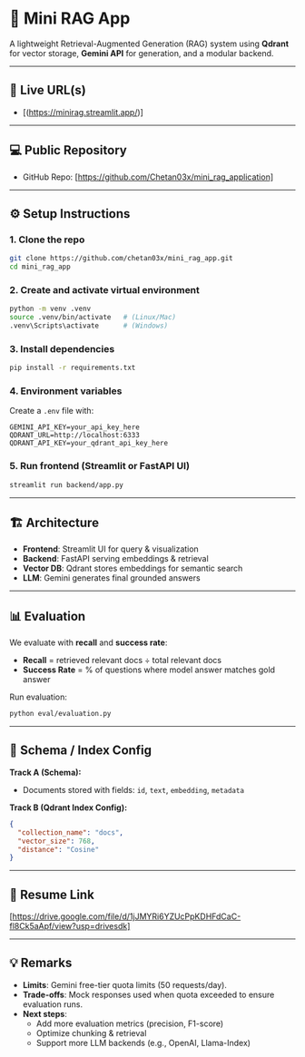 # 📘 Mini RAG App  

A lightweight Retrieval-Augmented Generation (RAG) system using **Qdrant** for vector storage, **Gemini API** for generation, and a modular backend.  

---

## 🚀 Live URL(s)  
- [(https://minirag.streamlit.app/)]  

---

## 💻 Public Repository  
- GitHub Repo: [https://github.com/Chetan03x/mini_rag_application]  

---

## ⚙️ Setup Instructions  

### 1. Clone the repo  
```bash
git clone https://github.com/chetan03x/mini_rag_app.git
cd mini_rag_app
```

### 2. Create and activate virtual environment  
```bash
python -m venv .venv
source .venv/bin/activate   # (Linux/Mac)
.venv\Scripts\activate      # (Windows)
```

### 3. Install dependencies  
```bash
pip install -r requirements.txt
```

### 4. Environment variables  
Create a `.env` file with:  
```
GEMINI_API_KEY=your_api_key_here
QDRANT_URL=http://localhost:6333
QDRANT_API_KEY=your_qdrant_api_key_here
```


### 5. Run frontend (Streamlit or FastAPI UI)  
```bash
streamlit run backend/app.py
```

---

## 🏗️ Architecture  

- **Frontend**: Streamlit UI for query & visualization  
- **Backend**: FastAPI serving embeddings & retrieval  
- **Vector DB**: Qdrant stores embeddings for semantic search  
- **LLM**: Gemini generates final grounded answers  

---

## 📊 Evaluation  

We evaluate with **recall** and **success rate**:  

- **Recall** = retrieved relevant docs ÷ total relevant docs  
- **Success Rate** = % of questions where model answer matches gold answer  

Run evaluation:  
```bash
python eval/evaluation.py
```

---

## 📑 Schema / Index Config  

**Track A (Schema):**  
- Documents stored with fields: `id`, `text`, `embedding`, `metadata`  

**Track B (Qdrant Index Config):**  
```json
{
  "collection_name": "docs",
  "vector_size": 768,
  "distance": "Cosine"
}
```

---

## 📝 Resume Link  
[https://drive.google.com/file/d/1jJMYRi6YZUcPpKDHFdCaC-fl8Ck5aApf/view?usp=drivesdk]  

---

## 💡 Remarks  

- **Limits**: Gemini free-tier quota limits (50 requests/day).  
- **Trade-offs**: Mock responses used when quota exceeded to ensure evaluation runs.  
- **Next steps**:  
  - Add more evaluation metrics (precision, F1-score)  
  - Optimize chunking & retrieval  
  - Support more LLM backends (e.g., OpenAI, Llama-Index)  

